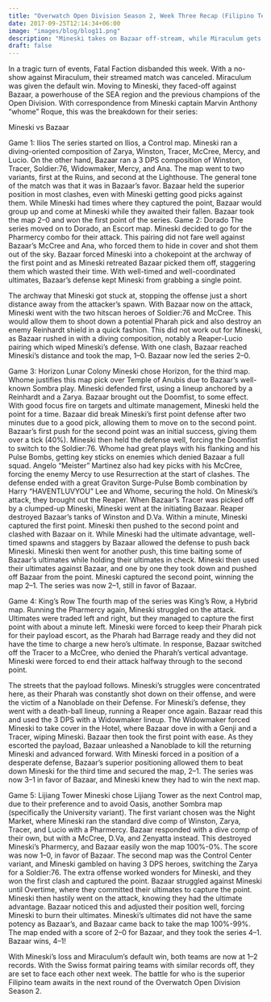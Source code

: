 ```yaml
---
title: "Overwatch Open Division Season 2, Week Three Recap (Filipino Teams)"
date: 2017-09-25T12:14:34+06:00
image: "images/blog/blog11.png"
description: "Mineski takes on Bazaar off-stream, while Miraculum gets the default win after Fatal Faction disbands."
draft: false
---
```


In a tragic turn of events, Fatal Faction disbanded this week. With a no-show against Miraculum, their streamed match was canceled. Miraculum was given the default win. Moving to Mineski, they faced-off against Bazaar, a powerhouse of the SEA region and the previous champions of the Open Division. With correspondence from Mineski captain Marvin Anthony “whome” Roque, this was the breakdown for their series:

Mineski vs Bazaar

Game 1: Ilios
The series started on Ilios, a Control map. Mineski ran a diving-oriented composition of Zarya, Winston, Tracer, McCree, Mercy, and Lucio. On the other hand, Bazaar ran a 3 DPS composition of Winston, Tracer, Soldier:76, Widowmaker, Mercy, and Ana. The map went to two variants, first at the Ruins, and second at the Lighthouse.
The general tone of the match was that it was in Bazaar’s favor. Bazaar held the superior position in most clashes, even with Mineski getting good picks against them. While Mineski had times where they captured the point, Bazaar would group up and come at Mineski while they awaited their fallen. Bazaar took the map 2–0 and won the first point of the series.
Game 2: Dorado
The series moved on to Dorado, an Escort map. Mineski decided to go for the Pharmercy combo for their attack. This pairing did not fare well against Bazaar’s McCree and Ana, who forced them to hide in cover and shot them out of the sky. Bazaar forced Mineski into a chokepoint at the archway of the first point and as Mineski retreated Bazaar picked them off, staggering them which wasted their time. With well-timed and well-coordinated ultimates, Bazaar’s defense kept Mineski from grabbing a single point.

The archway that Mineski got stuck at, stopping the offense just a short distance away from the attacker’s spawn.
With Bazaar now on the attack, Mineski went with the two hitscan heroes of Soldier:76 and McCree. This would allow them to shoot down a potential Pharah pick and also destroy an enemy Reinhardt shield in a quick fashion. This did not work out for Mineski, as Bazaar rushed in with a diving composition, notably a Reaper-Lucio pairing which wiped Mineski’s defense. With one clash, Bazaar reached Mineski’s distance and took the map, 1–0. Bazaar now led the series 2–0.

Game 3: Horizon Lunar Colony
Mineski chose Horizon, for the third map. Whome justifies this map pick over Temple of Anubis due to Bazaar’s well-known Sombra play. Mineski defended first, using a lineup anchored by a Reinhardt and a Zarya. Bazaar brought out the Doomfist, to some effect. With good focus fire on targets and ultimate management, Mineski held the point for a time. Bazaar did break Mineski’s first point defense after two minutes due to a good pick, allowing them to move on to the second point.
Bazaar’s first push for the second point was an initial success, giving them over a tick (40%). Mineski then held the defense well, forcing the Doomfist to switch to the Soldier:76. Whome had great plays with his flanking and his Pulse Bombs, getting key sticks on enemies which denied Bazaar a full squad. Angelo “Meister” Martinez also had key picks with his McCree, forcing the enemy Mercy to use Resurrection at the start of clashes. The defense ended with a great Graviton Surge-Pulse Bomb combination by Harry “HAVENTLUVYOU” Lee and Whome, securing the hold.
On Mineski’s attack, they brought out the Reaper. When Bazaar’s Tracer was picked off by a clumped-up Mineski, Mineski went at the initiating Bazaar. Reaper destroyed Bazaar’s tanks of Winston and D.Va. Within a minute, Mineski captured the first point. Mineski then pushed to the second point and clashed with Bazaar on it. While Mineski had the ultimate advantage, well-timed spawns and staggers by Bazaar allowed the defense to push back Mineski. Mineski then went for another push, this time baiting some of Bazaar’s ultimates while holding their ultimates in check. Mineski then used their ultimates against Bazaar, and one by one they took down and pushed off Bazaar from the point. Mineski captured the second point, winning the map 2–1. The series was now 2–1, still in favor of Bazaar.

Game 4: King’s Row
The fourth map of the series was King’s Row, a Hybrid map. Running the Pharmercy again, Mineski struggled on the attack. Ultimates were traded left and right, but they managed to capture the first point with about a minute left. Mineski were forced to keep their Pharah pick for their payload escort, as the Pharah had Barrage ready and they did not have the time to charge a new hero’s ultimate. In response, Bazaar switched off the Tracer to a McCree, who denied the Pharah’s vertical advantage. Mineski were forced to end their attack halfway through to the second point.

The streets that the payload follows. Mineski’s struggles were concentrated here, as their Pharah was constantly shot down on their offense, and were the victim of a Nanoblade on their Defense.
For Mineski’s defense, they went with a death-ball lineup, running a Reaper once again. Bazaar read this and used the 3 DPS with a Widowmaker lineup. The Widowmaker forced Mineski to take cover in the Hotel, where Bazaar dove in with a Genji and a Tracer, wiping Mineski. Bazaar then took the first point with ease. As they escorted the payload, Bazaar unleashed a Nanoblade to kill the returning Mineski and advanced forward. With Mineski forced in a position of a desperate defense, Bazaar’s superior positioning allowed them to beat down Mineski for the third time and secured the map, 2–1. The series was now 3–1 in favor of Bazaar, and Mineski knew they had to win the next map.

Game 5: Lijiang Tower
Mineski chose Lijiang Tower as the next Control map, due to their preference and to avoid Oasis, another Sombra map (specifically the University variant). The first variant chosen was the Night Market, where Mineski ran the standard dive comp of Winston, Zarya, Tracer, and Lucio with a Pharmercy. Bazaar responded with a dive comp of their own, but with a McCree, D.Va, and Zenyatta instead. This destroyed Mineski’s Pharmercy, and Bazaar easily won the map 100%-0%. The score was now 1–0, in favor of Bazaar.
The second map was the Control Center variant, and Mineski gambled on having 3 DPS heroes, switching the Zarya for a Soldier:76. The extra offense worked wonders for Mineski, and they won the first clash and captured the point. Bazaar struggled against Mineski until Overtime, where they committed their ultimates to capture the point. Mineski then hastily went on the attack, knowing they had the ultimate advantage. Bazaar noticed this and adjusted their position well, forcing Mineski to burn their ultimates. Mineski’s ultimates did not have the same potency as Bazaar’s, and Bazaar came back to take the map 100%-99%. The map ended with a score of 2–0 for Bazaar, and they took the series 4–1.
Bazaar wins, 4–1!

With Mineski’s loss and Miraculum’s default win, both teams are now at 1–2 records. With the Swiss format pairing teams with similar records off, they are set to face each other next week. The battle for who is the superior Filipino team awaits in the next round of the Overwatch Open Division Season 2.
